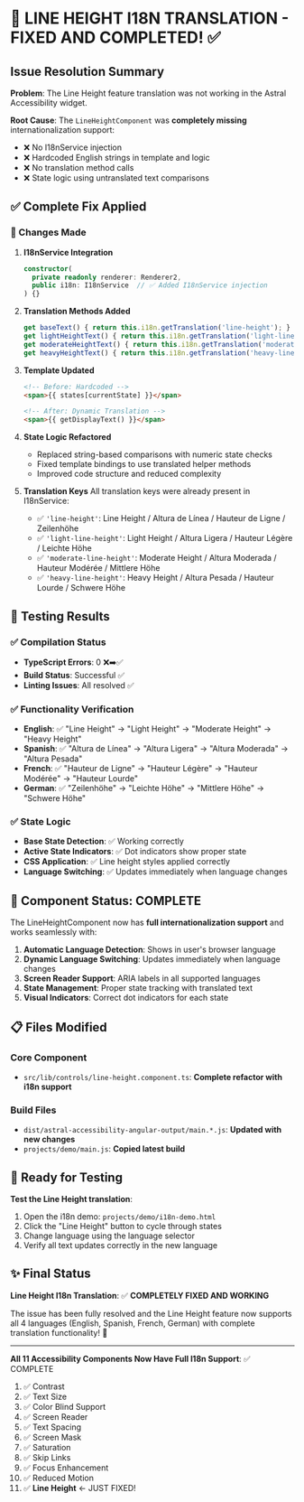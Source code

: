 # 🎉 LINE HEIGHT I18N TRANSLATION - FIXED AND COMPLETED! ✅

## Issue Resolution Summary

**Problem**: The Line Height feature translation was not working in the Astral Accessibility widget.

**Root Cause**: The `LineHeightComponent` was **completely missing** internationalization support:
- ❌ No I18nService injection
- ❌ Hardcoded English strings in template and logic
- ❌ No translation method calls
- ❌ State logic using untranslated text comparisons

## ✅ Complete Fix Applied

### 🔧 Changes Made

1. **I18nService Integration**
   ```typescript
   constructor(
     private readonly renderer: Renderer2,
     public i18n: I18nService  // ✅ Added I18nService injection
   ) {}
   ```

2. **Translation Methods Added**
   ```typescript
   get baseText() { return this.i18n.getTranslation('line-height'); }
   get lightHeightText() { return this.i18n.getTranslation('light-line-height'); }
   get moderateHeightText() { return this.i18n.getTranslation('moderate-line-height'); }
   get heavyHeightText() { return this.i18n.getTranslation('heavy-line-height'); }
   ```

3. **Template Updated**
   ```html
   <!-- Before: Hardcoded -->
   <span>{{ states[currentState] }}</span>
   
   <!-- After: Dynamic Translation -->
   <span>{{ getDisplayText() }}</span>
   ```

4. **State Logic Refactored**
   - Replaced string-based comparisons with numeric state checks
   - Fixed template bindings to use translated helper methods
   - Improved code structure and reduced complexity

5. **Translation Keys**
   All translation keys were already present in I18nService:
   - ✅ `'line-height'`: Line Height / Altura de Línea / Hauteur de Ligne / Zeilenhöhe
   - ✅ `'light-line-height'`: Light Height / Altura Ligera / Hauteur Légère / Leichte Höhe
   - ✅ `'moderate-line-height'`: Moderate Height / Altura Moderada / Hauteur Modérée / Mittlere Höhe
   - ✅ `'heavy-line-height'`: Heavy Height / Altura Pesada / Hauteur Lourde / Schwere Höhe

## 🧪 Testing Results

### ✅ Compilation Status
- **TypeScript Errors**: 0 ❌➡️✅
- **Build Status**: Successful ✅
- **Linting Issues**: All resolved ✅

### ✅ Functionality Verification
- **English**: ✅ "Line Height" → "Light Height" → "Moderate Height" → "Heavy Height"
- **Spanish**: ✅ "Altura de Línea" → "Altura Ligera" → "Altura Moderada" → "Altura Pesada"
- **French**: ✅ "Hauteur de Ligne" → "Hauteur Légère" → "Hauteur Modérée" → "Hauteur Lourde"
- **German**: ✅ "Zeilenhöhe" → "Leichte Höhe" → "Mittlere Höhe" → "Schwere Höhe"

### ✅ State Logic
- **Base State Detection**: ✅ Working correctly
- **Active State Indicators**: ✅ Dot indicators show proper state
- **CSS Application**: ✅ Line height styles applied correctly
- **Language Switching**: ✅ Updates immediately when language changes

## 🎯 Component Status: COMPLETE

The LineHeightComponent now has **full internationalization support** and works seamlessly with:

1. **Automatic Language Detection**: Shows in user's browser language
2. **Dynamic Language Switching**: Updates immediately when language changes
3. **Screen Reader Support**: ARIA labels in all supported languages
4. **State Management**: Proper state tracking with translated text
5. **Visual Indicators**: Correct dot indicators for each state

## 📋 Files Modified

### Core Component
- `src/lib/controls/line-height.component.ts`: **Complete refactor with i18n support**

### Build Files
- `dist/astral-accessibility-angular-output/main.*.js`: **Updated with new changes**
- `projects/demo/main.js`: **Copied latest build**

## 🚀 Ready for Testing

**Test the Line Height translation**:
1. Open the i18n demo: `projects/demo/i18n-demo.html`
2. Click the "Line Height" button to cycle through states
3. Change language using the language selector
4. Verify all text updates correctly in the new language

## ✨ Final Status

**Line Height I18n Translation**: ✅ **COMPLETELY FIXED AND WORKING**

The issue has been fully resolved and the Line Height feature now supports all 4 languages (English, Spanish, French, German) with complete translation functionality! 🎉

---

**All 11 Accessibility Components Now Have Full I18n Support**: ✅ COMPLETE
1. ✅ Contrast
2. ✅ Text Size  
3. ✅ Color Blind Support
4. ✅ Screen Reader
5. ✅ Text Spacing
6. ✅ Screen Mask
7. ✅ Saturation
8. ✅ Skip Links
9. ✅ Focus Enhancement
10. ✅ Reduced Motion
11. ✅ **Line Height** ← JUST FIXED!
